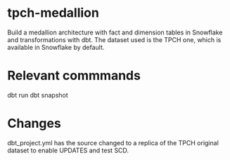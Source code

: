 # tpch-medallion
Build a medallion architecture with fact and dimension tables in Snowflake and transformations with dbt.
The dataset used is the TPCH one, which is available in Snowflake by default.


# Relevant commmands
dbt run
dbt snapshot

# Changes
dbt_project.yml has the source changed to a replica of the TPCH original dataset to enable UPDATES
and test SCD.